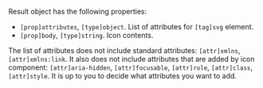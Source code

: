 Result object has the following properties:

- `[prop]attributes`, `[type]object`. List of attributes for `[tag]svg` element.
- `[prop]body`, `[type]string`. Icon contents.

The list of attributes does not include standard attributes: `[attr]xmlns`, `[attr]xmlns:link`. It also does not include attributes that are added by icon component: `[attr]aria-hidden`, `[attr]focusable`, `[attr]role`, `[attr]class`, `[attr]style`. It is up to you to decide what attributes you want to add.
